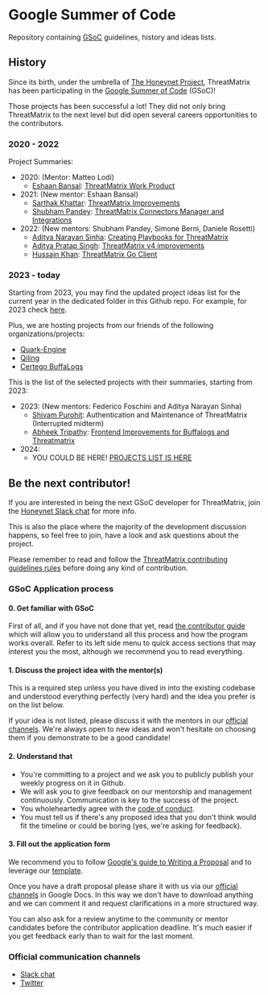 # Google Summer of Code
Repository containing [GSoC](https://summerofcode.withgoogle.com/) guidelines, history and ideas lists.

## History
Since its birth, under the umbrella of [The Honeynet Project](https://www.honeynet.org), ThreatMatrix has been participating in the [Google Summer of Code](https://summerofcode.withgoogle.com/) (GSoC)!

Those projects has been successful a lot! They did not only bring ThreatMatrix to the next level but did open several careers opportunities to the contributors.

### 2020 - 2022

Project Summaries:

- 2020: (Mentor: Matteo Lodi)
  - [Eshaan Bansal](https://twitter.com/eshaan7_): [ThreatMatrix Work Product](https://www.honeynet.org/2020/08/26/gsoc-2020-work-product%e2%80%8a-%e2%80%8aintel-owl/)
- 2021: (New mentor: Eshaan Bansal)
  - [Sarthak Khattar](https://twitter.com/Mr_Momo07): [ThreatMatrix Improvements](https://www.honeynet.org/2021/08/20/gsoc-2021-project-summary-threatmatrix-improvements/)
  - [Shubham Pandey](https://twitter.com/imshubham31): [ThreatMatrix Connectors Manager and Integrations](https://www.honeynet.org/2021/08/20/gsoc-2021-project-summary-threatmatrix-connectors-manager-and-integrations/)
- 2022: (New mentors: Shubham Pandey, Simone Berni, Daniele Rosetti)
  - [Aditya Narayan Sinha](https://twitter.com/0x0elliot): [Creating Playbooks for ThreatMatrix](https://www.honeynet.org/2022/10/06/gsoc-2022-project-summary-creating-playbooks-for-threatmatrix/)
  - [Aditya Pratap Singh](https://twitter.com/devmrfitz): [ThreatMatrix v4 improvements](https://www.honeynet.org/2022/09/26/gsoc-2022-project-summary-threatmatrix-v4-improvements/)
  - [Hussain Khan](https://twitter.com/Hussain41099635): [ThreatMatrix Go Client](https://www.honeynet.org/2022/09/06/gsoc-2022-project-summary-threatmatrix-go-client-go-threatmatrix/)

### 2023 - today
Starting from 2023, you may find the updated project ideas list for the current year in the dedicated folder in this Github repo. For example, for 2023 check [here](https://github.com/khulnasoft/gsoc/blob/main/2023/README.md).

Plus, we are hosting projects from our friends of the following organizations/projects:
* [Quark-Engine](https://github.com/quark-engine)
* [Qiling](https://github.com/qilingframework)
* [Certego BuffaLogs](https://github.com/certego/BuffaLogs)

This is the list of the selected projects with their summaries, starting from 2023:
- 2023: (New mentors: Federico Foschini and Aditya Narayan Sinha)
  - [Shivam Purohit](https://twitter.com/stay_away_plss): Authentication and Maintenance of ThreatMatrix (Interrupted midterm)
  - [Abheek Tripathy](https://twitter.com/abheekblahblah): [Frontend Improvements for Buffalogs and Threatmatrix](https://khulnasoft.github.io/blogs/gsoc23_project_summary)
- 2024:
  - YOU COULD BE HERE! [PROJECTS LIST IS HERE](https://github.com/khulnasoft/gsoc/blob/main/2024/README.md)


## Be the next contributor!
If you are interested in being the next GSoC developer for ThreatMatrix, join the [Honeynet Slack chat](https://gsoc-slack.honeynet.org/) for more info.

This is also the place where the majority of the development discussion happens, so feel free to join, have a look and ask questions about the project.

Please remember to read and follow the [ThreatMatrix contributing guidelines rules](https://threatmatrix.readthedocs.io/en/latest/Contribute.html) before doing any kind of contribution.

### GSoC Application process

#### 0. Get familiar with GSoC

First of all, and if you have not done that yet, read [the contributor guide](https://google.github.io/gsocguides/student/) which will allow you to understand all this process and how the program works overall. Refer to its left side menu to quick access sections that may interest you the most, although we recommend you to read everything.  
  
#### 1. Discuss the project idea with the mentor(s)

This is a required step unless you have dived in into the existing codebase and understood everything perfectly (very hard) and the idea you prefer is on the list below.

If your idea is not listed, please discuss it with the mentors in our [official channels](https://github.com/khulnasoft/gsoc/blob/main/README.md#official-communication-channels). We're always open to new ideas and won't hesitate on choosing them if you demonstrate to be a good candidate!  
  
#### 2. Understand that

- You're committing to a project and we ask you to publicly publish your weekly progress on it in Github.
- We will ask you to give feedback on our mentorship and management continuously. Communication is key to the success of the project.
- You wholeheartedly agree with the [code of conduct](https://github.com/khulnasoft/ThreatMatrix/blob/master/CODE_OF_CONDUCT.md).
- You must tell us if there's any proposed idea that you don't think would fit the timeline or could be boring (yes, we're asking for feedback).
  
#### 3. Fill out the application form

We recommend you to follow [Google's guide to Writing a Proposal](https://google.github.io/gsocguides/student/writing-a-proposal) and to leverage our [template](https://github.com/khulnasoft/gsoc/blob/main/proposal_template.md).

Once you have a draft proposal please share it with us via our [official channels](https://github.com/khulnasoft/gsoc/blob/main/README.md#official-communication-channels) in Google Docs. In this way we don't have to download anything and we can comment it and request clarifications in a more structured way.

You can also ask for a review anytime to the community or mentor candidates before the contributor application deadline. It's much easier if you get feedback early than to wait for the last moment.

### Official communication channels
* [Slack chat](https://gsoc-slack.honeynet.org/)
* [Twitter](https://twitter.com/intel_owl)
